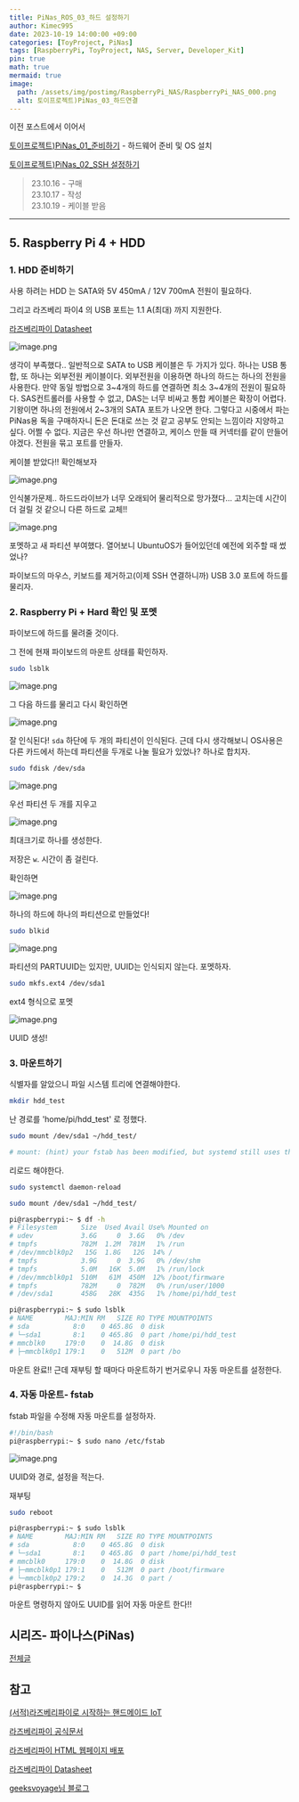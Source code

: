 ```yaml
---
title: PiNas_ROS_03_하드 설정하기
author: Kimec995
date: 2023-10-19 14:00:00 +09:00
categories: [ToyProject, PiNas]
tags: [RaspberryPi, ToyProject, NAS, Server, Developer_Kit]
pin: true
math: true
mermaid: true
image: 
  path: /assets/img/postimg/RaspberryPi_NAS/RaspberryPi_NAS_000.png
  alt: 토이프로젝트)PiNas_03_하드연결
---
```

이전 포스트에서 이어서

[토이프로젝트)PiNas_01_준비하기](https://kimec995.github.io/posts/PiNas01/) - 하드웨어 준비 및 OS 설치

[토이프로젝트)PiNas_02_SSH 설정하기](https://kimec995.github.io/posts/PiNas02/)


> 23.10.16 - 구매\
> 23.10.17 - 작성\
> 23.10.19 - 케이블 받음

---

## 5. Raspberry Pi 4 + HDD

### 1. HDD 준비하기

사용 하려는 HDD 는 SATA와 5V 450mA / 12V 700mA 전원이 필요하다. 

그리고 라즈베리 파이4 의 USB 포트는 1.1 A(최대) 까지 지원한다.

[라즈베리파이 Datasheet](https://datasheets.raspberrypi.com/rpi4/raspberry-pi-4-datasheet.pdf)

![image.png](\assets\img\postimg\RaspberryPi_NAS\RaspberryPi_NAS_22.png)

생각이 부족했다.. 일반적으로 SATA to USB 케이블은 두 가지가 있다. 하나는 USB 통합, 또 하나는 외부전원 케이블이다. 외부전원을 이용하면 하나의 하드는 하나의 전원을 사용한다. 만약 동일 방법으로 3~4개의 하드를 연결하면 최소 3~4개의 전원이 필요하다. SAS컨트롤러를 사용할 수 없고, DAS는 너무 비싸고 통합 케이블은 확장이 어렵다. 기왕이면 하나의 전원에서 2~3개의 SATA 포트가 나오면 한다. 그렇다고 시중에서 파는 PiNas용 독을 구매하자니 돈은 돈대로 쓰는 것 같고 공부도 안되는 느낌이라 지양하고 싶다. 어쩔 수 없다. 지금은 우선 하나만 연결하고, 케이스 만들 때 커넥터를 같이 만들어야겠다. 전원을 묶고 포트를 만들자.

케이블 받았다!! 확인해보자

![image.png](\assets\img\postimg\RaspberryPi_NAS\RaspberryPi_NAS_23.png)

인식불가문제.. 하드드라이브가 너무 오래되어 물리적으로 망가졌다... 고치는데 시간이 더 걸릴 것 같으니 다른 하드로 교체!!

![image.png](\assets\img\postimg\RaspberryPi_NAS\RaspberryPi_NAS_24.png)

포멧하고 새 파티션 부여했다. 열어보니 UbuntuOS가 들어있던데 예전에 외주할 때 썼었나?

파이보드의 마우스, 키보드를 제거하고(이제 SSH 연결하니까) USB 3.0 포트에 하드를 물리자.

### 2. Raspberry Pi + Hard 확인 및 포멧

파이보드에 하드를 물려줄 것이다.

그 전에 현재 파이보드의 마운트 상태를 확인하자.

```bash
sudo lsblk
```

![image.png](\assets\img\postimg\RaspberryPi_NAS\RaspberryPi_NAS_26.png)

그 다음 하드를 물리고 다시 확인하면

![image.png](\assets\img\postimg\RaspberryPi_NAS\RaspberryPi_NAS_27.png)

잘 인식된다!
`sda` 하단에 두 개의 파티션이 인식된다. 근데 다시 생각해보니 OS사용은 다른 카드에서 하는데 파티션을 두개로 나눌 필요가 있었나? 하나로 합치자.

```bash
sudo fdisk /dev/sda
```

![image.png](\assets\img\postimg\RaspberryPi_NAS\RaspberryPi_NAS_28.png)

우선 파티션 두 개를 지우고

![image.png](\assets\img\postimg\RaspberryPi_NAS\RaspberryPi_NAS_29.png)

최대크기로 하나를 생성한다.

저장은 `w`. 시간이 좀 걸린다.

확인하면 

![image.png](\assets\img\postimg\RaspberryPi_NAS\RaspberryPi_NAS_30.png)

하나의 하드에 하나의 파티션으로 만들었다!

```bash
sudo blkid
```

![image.png](\assets\img\postimg\RaspberryPi_NAS\RaspberryPi_NAS_31.png)

파티션의 PARTUUID는 있지만, UUID는 인식되지 않는다. 포멧하자.

```bash
sudo mkfs.ext4 /dev/sda1
```

ext4 형식으로 포멧

![image.png](\assets\img\postimg\RaspberryPi_NAS\RaspberryPi_NAS_32.png)

UUID 생성!

### 3. 마운트하기
식별자를 알았으니 파일 시스템 트리에 연결해야한다.

```bash
mkdir hdd_test
```
난 경로를 'home/pi/hdd_test' 로 정했다.

```bash
sudo mount /dev/sda1 ~/hdd_test/
```

```bash
# mount: (hint) your fstab has been modified, but systemd still uses the old version; use 'systemctl daemon-reload' to reload.
```

리로드 해야한다.

```bash
sudo systemctl daemon-reload
```

```bash
sudo mount /dev/sda1 ~/hdd_test/
```

```bash
pi@raspberrypi:~ $ df -h
# Filesystem      Size  Used Avail Use% Mounted on
# udev            3.6G     0  3.6G   0% /dev
# tmpfs           782M  1.2M  781M   1% /run
# /dev/mmcblk0p2   15G  1.8G   12G  14% /
# tmpfs           3.9G     0  3.9G   0% /dev/shm
# tmpfs           5.0M   16K  5.0M   1% /run/lock
# /dev/mmcblk0p1  510M   61M  450M  12% /boot/firmware
# tmpfs           782M     0  782M   0% /run/user/1000
# /dev/sda1       458G   28K  435G   1% /home/pi/hdd_test
```

```bash
pi@raspberrypi:~ $ sudo lsblk
# NAME        MAJ:MIN RM   SIZE RO TYPE MOUNTPOINTS
# sda           8:0    0 465.8G  0 disk
# └─sda1        8:1    0 465.8G  0 part /home/pi/hdd_test
# mmcblk0     179:0    0  14.8G  0 disk
# ├─mmcblk0p1 179:1    0   512M  0 part /bo
```

마운트 완료!! 근데 재부팅 할 때마다 마운트하기 번거로우니 자동 마운트를 설정한다.

### 4. 자동 마운트- fstab

fstab 파일을 수정해 자동 마운트를 설정하자.

```bash
#!/bin/bash
pi@raspberrypi:~ $ sudo nano /etc/fstab
```
![image.png](\assets\img\postimg\RaspberryPi_NAS\RaspberryPi_NAS_33.png)

UUID와 경로, 설정을 적는다.

재부팅

```bash
sudo reboot
```

```bash
pi@raspberrypi:~ $ sudo lsblk
# NAME        MAJ:MIN RM   SIZE RO TYPE MOUNTPOINTS
# sda           8:0    0 465.8G  0 disk
# └─sda1        8:1    0 465.8G  0 part /home/pi/hdd_test
# mmcblk0     179:0    0  14.8G  0 disk
# ├─mmcblk0p1 179:1    0   512M  0 part /boot/firmware
# └─mmcblk0p2 179:2    0  14.3G  0 part /
pi@raspberrypi:~ $

```

마운트 명령하지 않아도 UUID를 읽어 자동 마운트 한다!!

## 시리즈- 파이나스(PiNas)

[전체글](https://kimec995.github.io/categories/pinas/)


## 참고
[(서적)라즈베리파이로 시작하는 핸드메이드 IoT](https://product.kyobobook.co.kr/detail/S000001934230)

[라즈베리파이 공식문서](https://www.raspberrypi.com/tutorials/nas-box-raspberry-pi-tutorial/)

[라즈베리파이 HTML 웹페이지 배포](https://www.seeedstudio.com/blog/2020/06/23/setup-a-raspberry-pi-web-server-and-easily-build-an-html-webpage-m/)

[라즈베리파이 Datasheet](https://datasheets.raspberrypi.com/rpi4/raspberry-pi-4-datasheet.pdf)

[geeksvoyage님 블로그](https://geeksvoyage.com/raspberry%20pi4/hdd-for-pi4/)